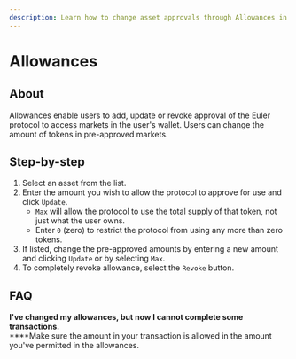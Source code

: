 ```yaml
---
description: Learn how to change asset approvals through Allowances in Euler
---
```


# Allowances

## About

Allowances enable users to add, update or revoke approval of the Euler protocol to access markets in the user's wallet. Users can change the amount of tokens in pre-approved markets.

## Step-by-step

1. Select an asset from the list.
2. Enter the amount you wish to allow the protocol to approve for use and click `Update`.
   * `Max` will allow the protocol to use the total supply of that token, not just what the user owns.
   * Enter `0` (zero) to restrict the protocol from using any more than zero tokens.
3. If listed, change the pre-approved amounts by entering a new amount and clicking `Update` or by selecting `Max`.
4. To completely revoke allowance, select the `Revoke` button.

## FAQ

**I've changed my allowances, but now I cannot complete some transactions.**\
****Make sure the amount in your transaction is allowed in the amount you've permitted in the allowances.
